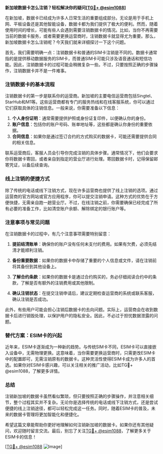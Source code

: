 **新加坡数据卡怎么注销？轻松解决你的疑问[[TG💪+ @esim1088](https://t.me/s/esim1088)]**

在新加坡，数据卡已经成为许多人日常生活的重要组成部分。无论是用于手机上网、平板设备还是其他智能设备，数据卡都为我们提供了极大的便利。然而，随着使用时间的增长，可能有些人会遇到需要注销数据卡的情况。比如，当你不再需要当前的数据卡服务，或者需要更换运营商时，注销数据卡就显得尤为重要。那么，新加坡数据卡怎么注销呢？今天我们就来详细探讨一下这个问题。

首先，我们需要明确一点：注销数据卡和普通的SIM卡注销是不同的。数据卡通常指的是提供移动数据服务的SIM卡，而普通SIM卡可能只涉及语音通话和短信功能。因此，注销数据卡的过程可能会稍微复杂一些。不过，只要按照正确的步骤操作，注销数据卡并不是一件难事。

### 注销数据卡的基本流程

注销数据卡的第一步是联系你的运营商。新加坡的主要电信运营商包括Singtel、StarHub和M1等。这些运营商都有专门的服务热线和在线客服系统，你可以通过它们获取具体的注销信息。一般来说，你需要准备以下信息：

1. **个人身份证明**：通常需要提供护照或身份证复印件，以便确认你的身份。
2. **账户信息**：包括你的账户号码、账单地址等，这些都是确认你身份的重要依据。
3. **合同信息**：如果你是通过签订合约的方式购买的数据卡，可能还需要提供合同的相关信息。

联系运营商后，客服人员会引导你完成注销的具体步骤。通常情况下，他们会要求你将数据卡寄回，或者亲自到指定的营业厅进行处理。寄回数据卡时，记得保留邮寄凭证，以备后续查询。

### 线上注销的便捷方式

除了传统的电话或线下注销方式，现在许多运营商也提供了线上注销的选项。通过运营商的官方网站或官方应用程序，你可以提交注销申请。这种方式的优势在于方便快捷，无需亲自跑一趟营业厅。不过，在线注销之前，你需要确保已经完成了所有必要的准备工作，比如清空账户余额、解除绑定的银行账户等。

### 注意事项与常见问题

在注销数据卡的过程中，有几个注意事项需要特别留意：

1. **提前结清账单**：确保你的账户没有任何未支付的费用。如果有欠费，必须先结清才能顺利注销。
   
2. **备份重要数据**：如果你的数据卡中存储了重要的个人信息或文件，请在注销前将其备份到其他设备上。

3. **了解合约条款**：如果你的数据卡是通过合约购买的，务必仔细阅读合约中的条款，了解是否有额外的注销费用或其他限制。

4. **确认注销状态**：在提交注销申请后，建议定期检查运营商的系统或联系客服，确认注销是否成功。

此外，有些用户可能会担心注销后数据卡的去向问题。实际上，运营商会在收到数据卡后进行销毁处理，以保护用户的隐私安全。因此，不必过于担忧数据泄露的问题。

### 替代方案：ESIM卡的兴起

近年来，ESIM卡逐渐成为一种新的趋势。与传统SIM卡不同，ESIM卡可以直接嵌入设备中，无需物理更换。这意味着，当你需要更换运营商时，只需更改ESIM卡中的配置即可，无需注销原有的数据卡。这种灵活性使得ESIM卡成为许多人的首选。如果你对ESIM卡感兴趣，可以关注相关的推广活动，比如TG💪+ @esim1088，了解更多详情。

### 总结

注销新加坡的数据卡虽然看似繁琐，但只要按照正确的步骤操作，并注意相关细节，整个过程其实并不复杂。无论你是选择传统的电话或线下注销方式，还是尝试便捷的线上注销途径，都可以轻松完成这一任务。同时，随着ESIM卡的普及，未来的数据卡管理将更加智能化和便捷化。

希望这篇文章能帮助你更好地理解如何注销新加坡的数据卡。如果你还有其他疑问，欢迎随时留言交流。最后，别忘了关注[TG💪+ @esim1088](https://t.me/s/esim1088)，了解更多关于ESIM卡的信息！

[[TG💪+ @esim1088](https://t.me/s/esim1088) ![Image](https://i.postimg.cc/4NQfJmqS/Snipaste-2025-05-13-00-14-12.png)]